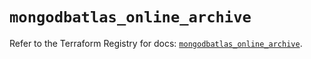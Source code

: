 # `mongodbatlas_online_archive`

Refer to the Terraform Registry for docs: [`mongodbatlas_online_archive`](https://registry.terraform.io/providers/mongodb/mongodbatlas/1.14.0/docs/resources/online_archive).
